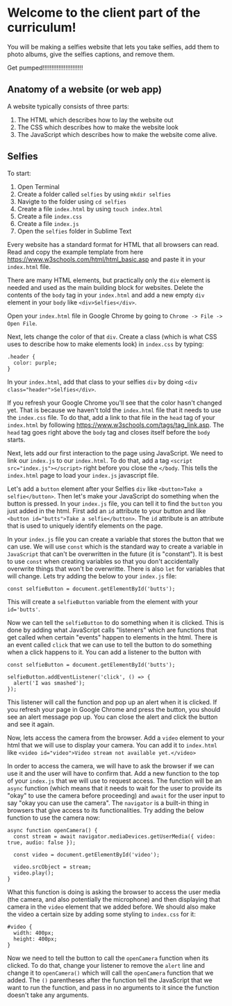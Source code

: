 # Welcome to the client part of the curriculum!

You will be making a selfies website that lets you take selfies, add them to photo albums, give the selfies captions, and remove them.

Get pumped!!!!!!!!!!!!!!!!!!!!!!!

## Anatomy of a website (or web app)

A website typically consists of three parts:

1. The HTML which describes how to lay the website out
2. The CSS which describes how to make the website look
3. The JavaScript which describes how to make the website come alive.

## Selfies

To start:

1. Open Terminal
2. Create a folder called `selfies` by using `mkdir selfies`
3. Navigte to the folder using `cd selfies`
4. Create a file `index.html` by using `touch index.html`
5. Create a file `index.css`
6. Create a file `index.js`
7. Open the `selfies` folder in Sublime Text

Every website has a standard format for HTML that all browsers can read. Read and copy the example template from here https://www.w3schools.com/html/html_basic.asp and paste it in your `index.html` file.

There are many HTML elements, but practically only the `div` element is needed and used as the main building block for websites. Delete the contents of the `body` tag in your `index.html` and add a new empty `div` element in your `body` like `<div>Selfies</div>`.

Open your `index.html` file in Google Chrome by going to `Chrome -> File -> Open File`.

Next, lets change the color of that `div`. Create a class (which is what CSS uses to describe how to make elements look) in `index.css` by typing:
```
.header {
  color: purple;
}
```

In your `index.html`, add that class to your selfies `div` by doing `<div class="header">Selfies</div>`.

If you refresh your Google Chrome you'll see that the color hasn't changed yet. That is because we haven't told the `index.html` file that it needs to use the `index.css` file. To do that, add a link to that file in the `head` tag of your `index.html` by following https://www.w3schools.com/tags/tag_link.asp. The `head` tag goes right above the `body` tag and closes itself before the `body` starts.

Next, lets add our first interaction to the page using JavaScript. We need to link our `index.js` to our `index.html`. To do that, add a tag `<script src="index.js"></script>` right before you close the `</body`. This tells the `index.html` page to load your `index.js` javascript file.

Let's add a `button` element after your Selfies `div` like `<button>Take a selfie</button>`. Then let's make your JavaScript do something when the button is pressed. In your `index.js` file, you can tell it to find the `button` you just added in the html. First add an `id` attribute to your button and like `<button id="butts">Take a selfie</button>`. The `id` attribute is an attribute that is used to uniquely identify elements on the page.

In your `index.js` file you can create a variable that stores the button that we can use. We will use `const` which is the standard way to create a variable in `JavaScript` that can't be overwritten in the future (it is "constant"). It is best to use `const` when creating variables so that you don't accidentally overwrite things that won't be overwritte. There is also `let` for variables that will change. Lets try adding the below to your `index.js` file:
```
const selfieButton = document.getElementById('butts');
```
This will create a `selfieButton` variable from the element with your `id='butts'`.

Now we can tell the `selfieButton` to do something when it is clicked. This is done by adding what JavaScript calls "listeners" which are functions that get called when certain "events" happen to elements in the html. There is an event called `click` that we can use to tell the button to do something when a click happens to it. You can add a listener to the button with
```
const selfieButton = document.getElementById('butts');

selfieButton.addEventListener('click', () => {
  alert('I was smashed');
});
```

This listener will call the function and pop up an alert when it is clicked. If you refresh your page in Google Chrome and press the button, you should see an alert message pop up. You can close the alert and click the button and see it again.

Now, lets access the camera from the browser. Add a `video` element to your html that we will use to display your camera. You can add it to `index.html` like `<video id="video">Video stream not available yet.</video>`

In order to access the camera, we will have to ask the browser if we can use it and the user will have to confirm that. Add a new function to the top of your `index.js` that we will use to request access. The function will be an `async` function (which means that it needs to wait for the user to provide its "okay" to use the camera before proceeding) and `await` for the user input to say "okay you can use the camera". The `navigator` is a built-in thing in browsers that give access to its functionalities. Try adding the below function to use the camera now:
```
async function openCamera() {
  const stream = await navigator.mediaDevices.getUserMedia({ video: true, audio: false });

  const video = document.getElementById('video');

  video.srcObject = stream;
  video.play();
}
```

What this function is doing is asking the browser to access the user media (the camera, and also potentially the microphone) and then displaying that camera in the `video` element that we added before. We should also make the video a certain size by adding some styling to `index.css` for it:
```
#video {
  width: 400px;
  height: 400px;
}
```

Now we need to tell the button to call the `openCamera` function when its clicked. To do that, change your listener to remove the `alert` line and change it to `openCamera()` which will call the `openCamera` function that we added. The `()` parentheses after the function tell the JavaScript that we want to run the function, and pass in no arguments to it since the function doesn't take any arguments.